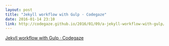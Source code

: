 ```yaml
---
layout: post
title: "Jekyll workflow with Gulp · Codegaze"
date: 2016-01-14 23:10
link: http://codegaze.github.io/2016/01/09/a-jekyll-workflow-with-gulp/
---
```


[Jekyll workflow with Gulp · Codegaze](http://codegaze.github.io/2016/01/09/a-jekyll-workflow-with-gulp/)

> 

